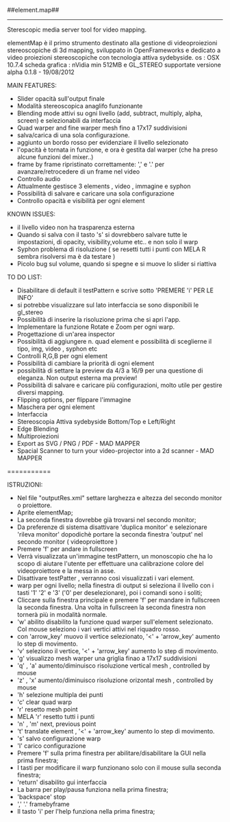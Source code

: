 ##element.map##
********************

Sterescopic media server tool for video mapping.

elementMap è il primo strumento destinato alla gestione di videoproiezioni stereoscopiche di 3d mapping, sviluppato in OpenFrameworks e dedicato a video proiezioni stereoscopiche con tecnologia attiva sydebyside.
os : OSX 10.7.4 
scheda grafica : nVidia min 512MB e GL_STEREO supportate
versione alpha 0.1.8 - 19/08/2012

MAIN FEATURES:

- Slider opacità sull'output finale
- Modalità stereoscopica anaglifo funzionante
- Blending mode attivi su ogni livello (add, subtract, multiply, alpha, screen) e selezionabili da interfaccia
- Quad warper and fine warper mesh fino a 17x17 suddivisioni
- salva/carica di una sola configurazione.
- aggiunto un bordo rosso per evidenziare il livello selezionato
- l'opacità è tornata in funzione, e ora è gestita dal warper (che ha preso alcune funzioni del mixer..)
- frame by frame ripristinato correttamente: ',' e '.' per avanzare/retrocedere di un frame nel video
- Controllo audio
- Attualmente gestisce 3 elements , video , immagine e syphon
- Possibilità di salvare e caricare una sola configurazione 
- Controllo opacità e visibilità per ogni element

KNOWN ISSUES:

- il livello video non ha trasparenza esterna
- Quando si salva con il tasto 's' si dovrebbero salvare tutte le impostazioni, di opacity, visibility,volume etc.. e non solo il warp
- Syphon problema di risoluzione ( se resetti tutti i punti con MELA R sembra risolversi ma è da testare )
- Picolo bug sul volume, quando si spegne e si muove lo slider si riattiva

TO DO LIST:

- Disabilitare di default il testPattern e scrive sotto 'PREMERE 'i' PER LE INFO'
- si potrebbe visualizzare sul lato interfaccia se sono disponibili le gl_stereo
- Possibilità di inserire la risoluzione prima che si apri l'app.
- Implementare la funzione Rotate e Zoom per ogni warp.
- Progettazione di un'area inspector
- Possibilità di aggiungere n. quad element e possibilità di sceglierne il tipo, img, video , syphon etc
- Controlli R,G,B per ogni element
- Possibilità di cambiare la priorità di ogni element
- possibilità di settare la preview da 4/3 a 16/9 per una questione di eleganza. Non output esterna ma preview!
- Possibilità di salvare e caricare più configurazioni, molto utile per gestire diversi mapping.
- Flipping options, per flippare l'immagine
- Maschera per ogni element
- Interfaccia
- Stereoscopia Attiva sydebyside Bottom/Top e Left/Right
- Edge Blending
- Multiproiezioni
- Export as SVG / PNG / PDF - MAD MAPPER
- Spacial Scanner to turn your video-projector into a 2d scanner - MAD MAPPER

===========

ISTRUZIONI:

- Nel file "outputRes.xml" settare larghezza e altezza del secondo monitor o proiettore. 
- Aprite elementMap;
- La seconda finestra dovrebbe già trovarsi nel secondo monitor;
- Da preferenze di sistema disattivare 'duplica monitor' e selezionare 'rileva monitor' dopodichè portare la seconda finestra 'output' nel secondo monitor ( videoproiettore )
- Premere 'f' per andare in fullscreen
- Verrà visualizzata un'immagine testPattern, un monoscopio che ha lo scopo di aiutare l'utente per effettuare una calibrazione colore del videoproiettore e la messa in asse.
- Disattivare testPatter , verranno così visualizzati i vari element.
- warp per ogni livello; nella finestra di output si seleziona il livello con i tasti '1' '2' e '3' ('0' per deselezionare), poi i comandi sono i soliti;
- Cliccare sulla finestra principale e premere 'f' per mandare in fullscreen la seconda finestra. Una volta in fullscreen la seconda finestra non tornerà più in modalità normale.
- 'w' abilito disabilito la funzione quad warper sull'element selezionato. Col mouse seleziono i vari vertici attivi nel riquadro rosso.
- con 'arrow_key' muovo il vertice selezionato, '<' + 'arrow_key' aumento lo step di movimento.
- 'v' seleziono il vertice, '<' + 'arrow_key' aumento lo step di movimento.
- 'g' visualizzo mesh warper una griglia finao a 17x17 suddivisioni
- 'q' , 'a' aumento/diminuisco risoluzione vertical mesh , controlled by mouse
- 'z' , 'x' aumento/diminuisco risoluzione orizontal mesh , controlled by mouse
- 'h' selezione multipla dei punti
- 'c' clear quad warp
- 'r' resetto mesh point
- MELA 'r' resetto tutti i punti
- 'n' , 'm' next, previous point
- 't' translate element , '<' + 'arrow_key' aumento lo step di movimento.
- 's' salvo configurazione warp
- 'l' carico configurazione
- Premere 'f' sulla prima finestra per abilitare/disabilitare la GUI nella prima finestra;
- I tasti per modificare il warp funzionano solo con il mouse sulla seconda finestra;
- 'return' disabilito gui interfaccia
- La barra per play/pausa funziona nella prima finestra;
- 'backspace' stop 
- ',' '.' framebyframe
- Il tasto 'i' per l'help funziona nella prima finestra;

